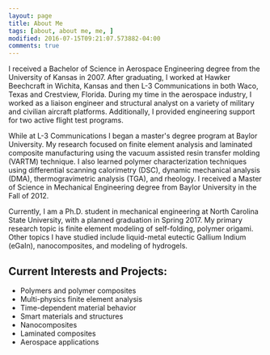 ```yaml
---
layout: page
title: About Me
tags: [about, about me, me, ]
modified: 2016-07-15T09:21:07.573882-04:00
comments: true
---
```


I received a Bachelor of Science in Aerospace Engineering degree from the University of Kansas in 2007. After graduating, I worked at Hawker Beechcraft in Wichita, Kansas and then L-3 Communications in both Waco, Texas and Crestview, Florida. During my time in the aerospace industry, I worked as a liaison engineer and structural analyst on a variety of military and civilian aircraft platforms. Additionally, I provided engineering support for two active flight test programs.

While at L-3 Communications I began a master's degree program at Baylor University. My research focused on finite element analysis and laminated composite manufacturing using the vacuum assisted resin transfer molding (VARTM) technique. I also learned polymer characterization techniques using differential scanning calorimetry (DSC), dynamic mechanical analysis (DMA), thermogravimetric analysis (TGA), and rheology. I received a Master of Science in Mechanical Engineering degree from Baylor University in the Fall of 2012.

Currently, I am a Ph.D. student in mechanical engineering at North Carolina State University, with a planned graduation in Spring 2017. My primary research topic is finite element modeling of self-folding, polymer origami. Other topics I have studied include liquid-metal eutectic Gallium Indium (eGaIn), nanocomposites, and modeling of hydrogels.

## Current Interests and Projects:

* Polymers and polymer composites
* Multi-physics finite element analysis
* Time-dependent material behavior
* Smart materials and structures
* Nanocomposites
* Laminated composites
* Aerospace applications
